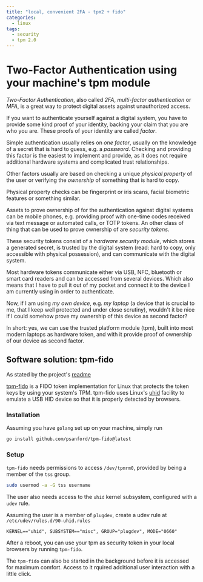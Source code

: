 ```yaml
---
title: "local, convenient 2FA - tpm2 + fido"
categories:
  - linux
tags:
  - security
  - tpm 2.0
---
```


# Two-Factor Authentication using your machine's tpm module

_Two-Factor Authentication_, also called _2FA_, _multi-factor authentication_
or _MFA_, is a great way to protect digital assets against unauthorized
access.

If you want to authenticate yourself against a digital system, you have to
provide some kind proof of your identity, backing your claim that you are who
you are. These proofs of your identity are called _factor_.

Simple authentication usually relies on _one factor_, usually on the knowledge
of a secret that is hard to guess, e.g. a _password_. Checking and providing
this factor is the easiest to implement and provide, as it does not require
additional hardware systems and complicated trust relationships.

Other factors usually are based on checking a unique _physical property_ of the
user or verifying the _ownership_ of something that is hard to copy.

Physical property checks can be fingerprint or iris scans, facial biometric
features or something similar.

Assets to prove ownership of for the authentication against digital systems can
be mobile phones, e.g. providing proof with one-time codes received via text
message or automated calls, or TOTP tokens. An other class of thing that can be
used to prove ownership of are _security tokens_.

These security tokens consist of a _hardware security module_, which stores a
generated secret, is trusted by the digital system (read: hard to copy, only
accessible with physical possession), and can communicate with the digital
system.

Most hardware tokens communicate either via USB, NFC, bluetooth or smart card
readers and can be accessed from several devices. Which also means that I have
to pull it out of my pocket and connect it to the device I am currently using
in order to authenticate.

Now, if I am using _my own device_, e.g. _my laptop_ (a device that is crucial
to me, that I keep well protected and under close scrutiny), wouldn't it be
nice if I could somehow prove my ownership of this device as second factor?

In short: yes, we can use the trusted platform module (tpm), built into most
modern laptops as hardware token, and with it provide proof of ownership of our
device as second factor.

## Software solution: tpm-fido

As stated by the project's [readme](https://github.com/psanford/tpm-fido/blob/main/Readme.md)

[tpm-fido](https://github.com/psanford/tpm-fido) is a FIDO token implementation
for Linux that protects the token keys by using your system's TPM. tpm-fido
uses Linux's [uhid](https://github.com/psanford/uhid) facility to emulate a USB
HID device so that it is properly detected by browsers.

### Installation

Assuming you have `golang` set up on your machine, simply run

```bash
go install github.com/psanford/tpm-fido@latest
```

### Setup

`tpm-fido` needs permissions to access `/dev/tpmrm0`, provided by being a
member of the `tss` group.

```bash
sudo usermod -a -G tss username
```

The user also needs access to the `uhid` kernel subsystem, configured with a
`udev` rule.

Assuming the user is a member of `plugdev`, create a udev rule at
`/etc/udev/rules.d/90-uhid.rules`

```text
KERNEL=="uhid", SUBSYSTEM=="misc", GROUP="plugdev", MODE="0660"
```

After a reboot, you can use your tpm as security token in your local browsers
by running `tpm-fido`.

The `tpm-fido` can also be started in the background before it is accessed for
maximum comfort. Access to it rquired additional user interaction with a little
click.

